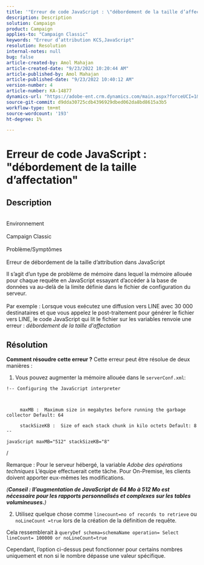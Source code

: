 ```yaml
---
title: '"Erreur de code JavaScript : \"débordement de la taille d’affectation\"'
description: Description
solution: Campaign
product: Campaign
applies-to: "Campaign Classic"
keywords: "Erreur d’attribution KCS,JavaScript"
resolution: Resolution
internal-notes: null
bug: false
article-created-by: Amol Mahajan
article-created-date: "9/23/2022 10:20:44 AM"
article-published-by: Amol Mahajan
article-published-date: "9/23/2022 10:40:12 AM"
version-number: 4
article-number: KA-14877
dynamics-url: "https://adobe-ent.crm.dynamics.com/main.aspx?forceUCI=1&pagetype=entityrecord&etn=knowledgearticle&id=c77d085e-293b-ed11-9db0-000d3a5c1bcc"
source-git-commit: d9dda30725cdb4396929dbed062da8bd8615a3b5
workflow-type: tm+mt
source-wordcount: '193'
ht-degree: 1%

---
```


# Erreur de code JavaScript : &quot;débordement de la taille d’affectation&quot;

## Description

<br>Environnement<br><br>
Campaign Classic
<br><br>Problème/Symptômes<br><br>
Erreur de débordement de la taille d’attribution dans JavaScript

Il s’agit d’un type de problème de mémoire dans lequel la mémoire allouée pour chaque requête en JavaScript essayant d’accéder à la base de données va au-delà de la limite définie dans le fichier de configuration du serveur.
<br><br>Par exemple : Lorsque vous exécutez une diffusion vers LINE avec 30 000 destinataires et que vous appelez le post-traitement pour générer le fichier vers LINE, le code JavaScript qui lit le fichier sur les variables renvoie une erreur : *débordement de la taille d&#39;affectation*









## Résolution

<b>Comment résoudre cette erreur ?</b>
Cette erreur peut être résolue de deux manières :

1. Vous pouvez augmenter la mémoire allouée dans le `serverConf.xml`:




```
!-- Configuring the JavaScript interpreter
```


` `

`     maxMB :  Maximum size in megabytes before running the garbage collector Default: 64`

`     stackSizeKB :  Size of each stack chunk in kilo octets Default: 8 --`

`javaScript maxMB="512" stackSizeKB="8"`



/



Remarque : Pour le serveur hébergé, la variable *Adobe des opérations techniques* L’équipe effectuerait cette tâche. Pour On-Premise, les clients doivent apporter eux-mêmes les modifications.



*(<b>Conseil : I</b><b>l’augmentation de JavaScript de 64 Mo à 512 Mo est nécessaire pour les rapports personnalisés et complexes sur les tables volumineuses.</b>)*



2. Utilisez quelque chose comme `linecount=no of records to retrieve` ou `noLineCount =true` lors de la création de la définition de requête.

Cela ressemblerait à `queryDef schema=schemaName operation= Select lineCount= 100000 or noLineCount=true`

Cependant, l’option ci-dessus peut fonctionner pour certains nombres uniquement et non si le nombre dépasse une valeur spécifique.
